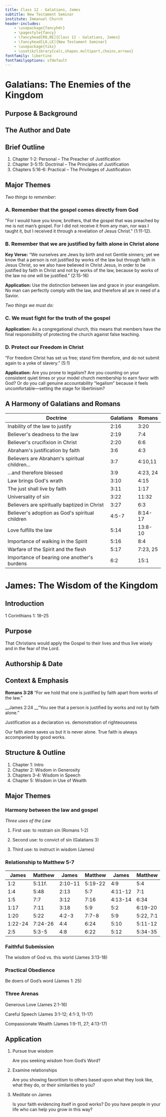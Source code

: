 ```yaml
---
title: Class 12 - Galatians, James
subtitle: New Testament Seminar
institute: Immanuel Church
header-includes:
    - \usepackage{fancyhdr}
    - \pagestyle{fancy}
    - \fancyhead[RO,RE]{Class 12 - Galatians, James}
    - \fancyhead[LO,LE]{New Testament Seminar}
    - \usepackage{tikz}
    - \usetikzlibrary{calc,shapes.multipart,chains,arrows}
fontfamily: libertine
fontfamilyoptions: sfdefault
---
```


# Galatians: The Enemies of the Kingdom

## Purpose & Background

## The Author and Date

## Brief Outline

1. Chapter 1-2: Personal – The Preacher of Justification
1. Chapter 3-5:15: Doctrinal – The Principles of Justification
1. Chapters 5:16-6: Practical – The Privileges of Justification

## Major Themes

_Two things to remember:_

### A. Remember that the gospel comes directly from God

"For I would have you know, brothers, that the gospel that was preached by me is not man’s gospel. For I did not receive it from any man, nor was I taught it, but I received it through a revelation of Jesus Christ." (1:11-12).

### B. Remember that we are justified by faith alone in Christ alone

__Key Verse:__  “We ourselves are Jews by birth and not Gentile sinners; yet we know that a person is not justified by works of the law but through faith in Jesus Christ, so we also have believed in Christ Jesus, in order to be justified by faith in Christ and not by works of the law, because by works of the law no one will be justified.” (2:15-16)

__Application:__ Use the distinction between law and grace in your evangelism.  No man can perfectly comply with the law, and therefore all are in need of a Savior.

_Two things we must do:_

### C. We must fight for the truth of the gospel

__Application:__ As a congregational church, this means that members have the final responsibility of protecting the church against false teaching.

### D. Protect our Freedom in Christ

“For freedom Christ has set us free; stand firm therefore, and do not submit again to a yoke of slavery.” (5:1)

__Application:__ Are you prone to legalism? Are you counting on your consistent quiet times or your model church membership to earn favor with God?  Or do you call genuine accountability “legalism” because it feels uncomfortable—setting the stage for libertinism?

## A Harmony of Galatians and Romans

| Doctrine | Galatians | Romans |
|----|--|--|
| Inability of the law to justify | 2:16 | 3:20 |
| Believer's deadness to the law | 2:19 | 7:4 |
| Believer's crucifixion in Christ | 2:20 | 6:6 |
| Abraham's justification by faith | 3:6 | 4:3 |
| Believers are Abraham's spiritual children... | 3:7 | 4:10,11 |
| ...and therefore blessed | 3:9 | 4:23, 24 |
| Law brings God's wrath | 3:10 | 4:15 |
| The just shall live by faith | 3:11 | 1:17 |
| Universality of sin | 3:22 | 11:32 |
| Believers are spiritually baptized in Christ | 3:27 | 6:3 |
| Believer's adoption as God's spiritual children | 4:5-7 | 8:14-17 |
| Love fulfills the law | 5:14 | 13:8-10 |
| Importance of walking in the Spirit | 5:16 | 8:4 |
| Warfare of the Spirit and the flesh |5:17 | 7:23, 25 |
| Importance of bearing one another's burdens |6:2 | 15:1 |

# James: The Wisdom of the Kingdom

## Introduction

1 Corinthians 1: 18–25

## Purpose

That Christians would apply the Gospel to their lives and thus live wisely and in the fear of the Lord.

## Authorship & Date

## Context & Emphasis

__Romans 3:28__ “For we hold that one is justified by faith apart from works of the law.”

__James 2:24 __“You see that a person is justified by works and not by faith alone.”

Justification as a declaration vs. demonstration of righteousness

Our faith alone saves us but it is never alone. True faith is always accompanied by good works.

## Structure & Outline

1. Chapter 1: Intro
1. Chapter 2: Wisdom in Generosity
1. Chapters 3-4: Wisdom in Speech
1. Chapter 5: Wisdom in Use of Wealth

## Major Themes

### Harmony between the law and gospel

_Three uses of the Law_

1. First use: to restrain sin (Romans 1-2)

1. Second use: to convict of sin (Galatians 3)

1. Third use: to instruct in wisdom (James)

### Relationship to Matthew 5-7

| James | Matthew | James | Matthew | James | Matthew |
|--|--|--|--|--|--|
| 1:2 | 5:11f. | 2:10-11 | 5:19-22 | 4:9 | 5:4 |
| 1:4 | 5:48 | 2:13 | 5:7 | 4:11-12 | 7:1 |
| 1:5 | 7:7 | 3:12 | 7:16 | 4:13-14 | 6:34 |
| 1:17 | 7:11 | 3:18 | 5:9 | 5:2 | 6:19-20 |
| 1:20 | 5:22 | 4:2-3 | 7:7-8 | 5:9 | 5:22, 7:1 |
| 1:22-24 | 7:24-26 | 4:4 | 6:24 | 5:10 | 5:11-12 |
| 2:5 | 5:3-5 | 4:8 | 6:22 | 5:12 | 5:34-35 |

### Faithful Submission

The wisdom of God vs. this world (James 3:13-18)

### Practical Obedience

Be doers of God’s word (James 1: 25)

### Three Arenas

Generous Love (James 2:1-16)

Careful Speech (James 3:1-12; 4:1-3, 11-17)

Compassionate Wealth (James 1:9-11, 27; 4:13-17)

## Application

1. Pursue true wisdom

   Are you seeking wisdom from God’s Word?

1. Examine relationships

   Are you showing favoritism to others based upon what they look like, what they do, or their similarities to you?

1. Meditate on James

   Is your faith evidencing itself in good works? Do you have people in your life who can help you grow in this way?
